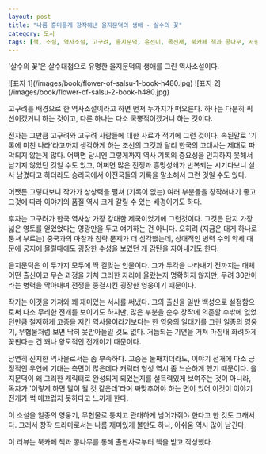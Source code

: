 ```yaml
---
layout: post
title: "나름 흥미롭게 창작해낸 을지문덕의 생애 - 살수의 꽃"
category: 도서
tags: [책, 소설, 역사소설, 고구려, 을지문덕, 윤선미, 목선재, 북카페 책과 콩나무, 서평]
---
```


'살수의 꽃'은
살수대첩으로 유명한 을지문덕의 생애를 그린 역사소설이다.

<p class="center" markdown="1">
![표지 1](/images/book/flower-of-salsu-1-book-h480.jpg)
![표지 2](/images/book/flower-of-salsu-2-book-h480.jpg)
</p>

고구려를 배경으로 한 역사소설이라고 하면 먼저 두가지가 떠오른다.
하나는 다분히 픽션이겠거니 하는 것이고,
다른 하나는 다소 국뽕적이겠거니 하는 것이다.

전자는 그만큼 고구려와 고구려 사람들에 대한 사료가 적기에 그런 것이다.
속된말로 '기록에 미친 나라'라고까지 생각하게 하는 조선의 그것과 달리
한국의 고대사는 제대로 파악되지 않는게 많다.
어쩌면 당시엔 그렇게까지 역사 기록의 중요성을 인지하지 못해서 남기지 않았던 것일 수도 있고,
어쩌면 많은 전쟁과 흥망성쇄가 반복되는 시기다보니
설사 남겼다고 하더라도 승리국에서 이전국들의 기록을 말소해서 그런 것일 수도 있다.

어쨌든 그렇다보니 작가가 상상력을 펼쳐 (기록이 없는) 여러 부분들을 창작해내기 좋고
그것에 따라 이야기의 품질 역시 크게 갈릴 수 있는 배경이기도 하다.

후자는 고구려가 한국 역사상 가장 강대한 제국이었기에 그런것이다.
그것은 단지 가장 넓은 영토를 얻었었다는 영광만을 두고 얘기하는 건 아니다.
오히려 (지금은 대게 하나로 퉁쳐 부르는) 중국과의 마찰과 침략 문제가 더 심각했는데,
상대적인 병력 수의 약세 때문에 궁지에 몰릴때에도
굉장한 수성을 보였던 게 감탄을 자아내기도 한다.

을지문덕은 이 두가지 모두에 딱 걸맞는 인물이다.
그가 두각을 나타내기 전까지는
대체 어떤 출신이고 무슨 과정을 거쳐 그러한 자리에 올랐는지 명확하지 않지만,
무려 30만이라는 병력을 막아내며 전쟁을 종결시킨 굉장한 영웅이기 때문이다.

작가는 이것을 가져와 꽤 재미있는 서사를 써냈다.
그의 출신을 일반 백성으로 설정함으로써
다소 무리한 전개를 보이기도 하지만,
많은 부분을 순수 창작에 의존할 수밖에 없었던만큼
철저하게 고증을 지킨 역사물이라기보다는
한 영웅의 일대기를 그린 일종의 영웅기, 무협물처럼 보면 딱히 못받아들일 것도 없다.
거듭되는 기연을 거쳐 마침내 화려하게 꽃핀다는 건 꽤나 왕도적인 전개이기 때문이다.

당연히 진지한 역사물로서는 좀 부족하다.
고증은 둘째치더라도, 이야기 전개에 다소 긍정적인 우연에 기대는 측면이 많은데다
캐릭터 형성 역시 좀 느슨하게 했기 때문이다.
을지문덕이 왜 그러한 캐릭터로 완성되게 되었는지를
설득력있게 보여주는 것이 아니라,
독자가 '이렇게 하면 말이 될 것 같은데'라며 짜맞추어야 하는 면이 있어
이것이 이야기 전개가 썩 매끄럽지 못하다고 느끼게 한다.

이 소설을 일종의 영웅기, 무협물로 퉁치고 관대하게 넘어가줘야 한다고 한 것도 그래서다.
그래서 창작 드라마로서는 나름 재미있게 볼만도 하나,
아쉬움 역시 많이 남긴다.



<div class="im im-info">
이 리뷰는 북카페 책과 콩나무를 통해 출판사로부터 책을 받고 작성했다.
</div>
